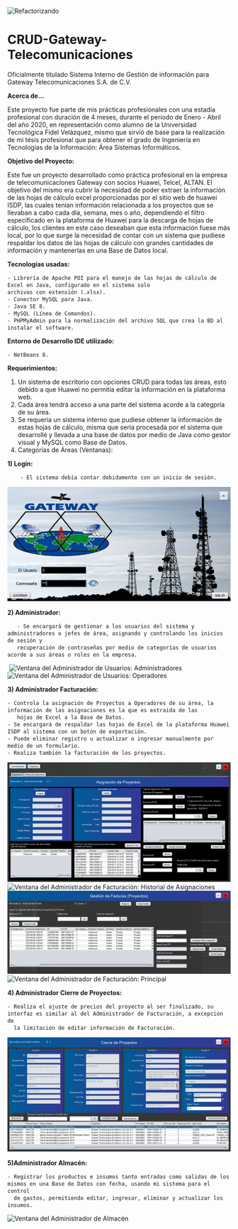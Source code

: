 ![Refactorizando](https://img.shields.io/badge/Status-Refactorizando-yellow)
# CRUD-Gateway-Telecomunicaciones
Oficialmente titulado Sistema Interno de Gestión de información para Gateway Telecomunicaciones S.A. de C.V.

**Acerca de...**

Este proyecto fue parte de mis prácticas profesionales con una estadía profesional con duración de 4 meses, durante el periodo de Enero - Abril del año 2020, 
en representación como alumno de la Universidad Tecnológica Fidel Velázquez, mismo que sirvió de base para la realización de mi tésis profesional que para 
obtener el grado de Ingeniería en Tecnologías de la Información: Área Sistemas Informáticos.

**Objetivo del Proyecto:**

Este fue un proyecto desarrollado como práctica profesional en la empresa de telecomunicaciones Gateway con socios Huawei, Telcel, ALTAN.
El objetivo del mismo era cubrir la necesidad de poder extraer la información de las hojas de cálculo excel proporcionadas por el sitio web de huawei ISDP, 
las cuales tenían información relacionada a los proyectos que se llevaban a cabo cada día, semana, mes o año, dependiendo el filtro especificado 
en la plataforma de Huawei para la descarga de hojas de cálculo,
los clientes en este caso deseaban que esta información fuese más local, por lo que surge la necesidad de contar con un sistema que pudiese respaldar los datos
de las hojas de cálculo con grandes cantidades de información y mantenerlas en una Base de Datos local.

**Tecnologías usadas:**
  
    - Librería de Apache POI para el manejo de las hojas de cálculo de Excel en Java, configurado en el sistema solo 
    archivos con extensión (.xlsx).
    - Conector MySQL para Java.
    - Java SE 8.
    - MySQL (Línea de Comandos).
    - PHPMyAdmin para la normalización del archivo SQL que crea la BD al instalar el software.

**Entorno de Desarrollo IDE utilizado:**

    - NetBeans 8.

**Requerimientos:**
1. Un sistema de escritorio con opciones CRUD para todas las áreas, esto debido a que Huawei no permitía editar la información en la plataforma web.
2. Cada área tendrá acceso a una parte del sistema acorde a la categpría de su área.
3. Se requería un sistema interno que pudiese obtener la información de estas hojas de cálculo, misma que sería procesada por el sistema que desarrollé y llevada a una base de datos por medio de Java como gestor visual y MySQL como Base de Datos.
4. Categorías de Áreas (Ventanas):
  
  **1) Login:**
    
        - El sistema debía contar debidamente con un inicio de sesión.
  
  ![Ventana de Inicio de Sesión](https://raw.githubusercontent.com/EduardoUT/CRUD-Gateway-Telecomunicaciones/master/assets/Capturas-GatewaySW/Login/Login.PNG)
  
  **2) Administrador:** 
       
       - Se encargará de gestionar a los usuarios del sistema y administradores o jefes de área, asignando y controlando los inicios de sesión y 
       recuperación de contraseñas por medio de categorías de usuarios acorde a sus áreas o roles en la empresa.
       
  ![]()
  ![Ventana del Administrador de Usuarios: Administradores](https://raw.githubusercontent.com/EduardoUT/CRUD-Gateway-Telecomunicaciones/master/assets/Capturas-GatewaySW/Administrador/Gesti%C3%B3nAdministradores.PNG)
  ![Ventana del Administrador de Usuarios: Operadores](https://raw.githubusercontent.com/EduardoUT/CRUD-Gateway-Telecomunicaciones/master/assets/Capturas-GatewaySW/Administrador/Gesti%C3%B3nUsuarios.PNG)
  
     
  **3) Administrador Facturación:** 
    
    - Controla la asignación de Proyectos a Operadores de su área, la información de las asignaciones es la que es extraida de las
       hojas de Excel a la Base de Datos.
    - Se encargará de respaldar las hojas de Excel de la plataforma Huawei ISDP al sistema con un botón de exportación.
    - Puede eliminar registro u actualizar o ingresar manualmente por medio de un formulario.
    - Realiza también la facturación de los proyectos.
  
  ![Ventana del Administrador de Facturación: Asignación de Proyectos](https://raw.githubusercontent.com/EduardoUT/CRUD-Gateway-Telecomunicaciones/master/assets/Capturas-GatewaySW/Admin-Facturaci%C3%B3n/Gesti%C3%B3nAsignaciones.PNG)
  ![Ventana del Administrador de Facturación: Historial de Asignaciones](https://raw.githubusercontent.com/EduardoUT/CRUD-Gateway-Telecomunicaciones/master/assets/Capturas-GatewaySW/Admin-Facturaci%C3%B3n/HistorialAsignaciones.PNG)
  ![Ventana del Administrador de Facturación: Gestión de Facturas (Proyectos)](https://raw.githubusercontent.com/EduardoUT/CRUD-Gateway-Telecomunicaciones/master/assets/Capturas-GatewaySW/Admin-Facturaci%C3%B3n/Gesti%C3%B3nFacturas.PNG)
  ![Ventana del Administrador de Facturación: Principal](https://raw.githubusercontent.com/EduardoUT/CRUD-Gateway-Telecomunicaciones/master/assets/Capturas-GatewaySW/Admin-Facturaci%C3%B3n/Principal.PNG)
  
  **4) Administrador Cierre de Proyectos:**
  
    - Realiza el ajuste de precios del proyecto al ser finalizado, su interfaz es similar al del Administrador de Facturación, a excepción de
      la limitación de editar información de Facturación.
      
  ![Ventana del Administrador de Cierre de Proyectos](https://raw.githubusercontent.com/EduardoUT/CRUD-Gateway-Telecomunicaciones/master/assets/Capturas-GatewaySW/Admin-CierreProyectos/Principal.PNG)
  
      
  **5)Administrador Almacén:**
  
    - Registrar los productos e insumos tanto entradas como salidas de los mismos en una Base de Datos con fecha, usando mi sistema para el control
      de gastos, permitiendo editar, ingresar, eliminar y actualizar los insumos.
     
  ![Ventana del Administrador de Almacén](https://raw.githubusercontent.com/EduardoUT/CRUD-Gateway-Telecomunicaciones/master/assets/Capturas-GatewaySW/Admin-Almac%C3%A9n/Principal.PNG)
   




